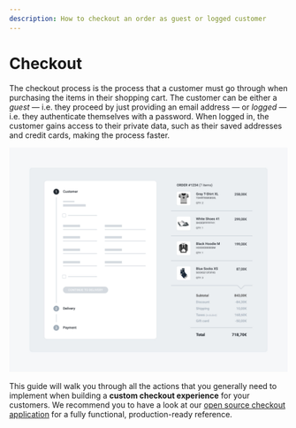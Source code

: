 ```yaml
---
description: How to checkout an order as guest or logged customer
---
```


# Checkout

The checkout process is the process that a customer must go through when purchasing the items in their shopping cart. The customer can be either a _guest_ — i.e. they proceed by just providing an email address — or _logged_ — i.e. they authenticate themselves with a password. When logged in, the customer gains access to their private data, such as their saved addresses and credit cards, making the process faster.

![A sample checkout flow](../.gitbook/assets/checkout-cart-summary.jpg)

This guide will walk you through all the actions that you generally need to implement when building a **custom checkout experience** for your customers. We recommend you to have a look at our [open source checkout application](https://github.com/commercelayer/commercelayer-checkout) for a fully functional, production-ready reference.

